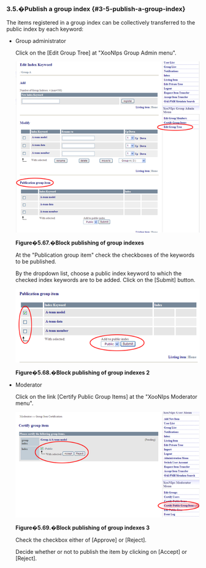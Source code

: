 ### 3.5.�Publish a group index {#3-5-publish-a-group-index}

The items registered in a group index can be collectively transferred to the public index by each keyword:

*   Group administrator

    Click on the [Edit Group Tree] at &quot;XooNIps Group Admin menu&quot;.

    ![Block publishing of group indexes](../../assets/xoonips-operate101.png)

    **Figure�5.67.�Block publishing of group indexes**

    At the &quot;Publication group item&quot; check the checkboxes of the keywords to be published.

    By the dropdown list, choose a public index keyword to which the checked index keywords are to be added. Click on the [Submit] button.

    ![Block publishing of group indexes 2](../../assets/xoonips-operate102.png)

    **Figure�5.68.�Block publishing of group indexes 2**

*   Moderator

    Click on the link [Certify Public Group Items] at the &quot;XooNIps Moderator menu&quot;.

    ![Block publishing of group indexes 3](../../assets/xoonips-operate103.png)

    **Figure�5.69.�Block publishing of group indexes 3**

    Check the checkbox either of [Approve] or [Reject].

    Decide whether or not to publish the item by clicking on [Accept] or [Reject].